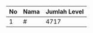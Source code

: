 | No | Nama            | Jumlah Level |
|----|-----------------|--------------|
| 1  | #    |    4717        |
